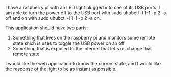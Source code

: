 I have a raspberry pi with an LED light plugged into one of its USB ports. I am able to turn the power off to the USB port with
sudo uhubctl -l 1-1 -p 2 -a off and on with sudo uhubctl -l 1-1 -p 2 -a on.

This application should have two parts:

1. Something that lives on the raspberry pi and monitors some remote state shich is uses to toggle the USB power on an off
2. Something that is exposed to the internet that let's us change that remote state.

I would like the web application to know the current state, and I would like the response of the light to be as instant as possible.

